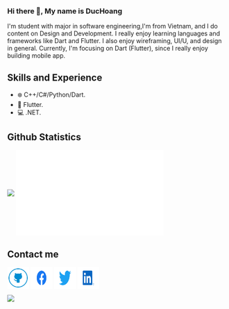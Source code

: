 ### Hi there 👋, My name is DucHoang
I'm student with major in software engineering,I'm from Vietnam, and I do content on Design and Development. I really enjoy learning languages and frameworks like Dart and Flutter. I also enjoy wireframing, UI/U, and design in general. Currently, I'm focusing on Dart (Flutter), since I really enjoy building mobile app.

## Skills and Experience
* ❄️ C++/C#/Python/Dart.
* 📱 Flutter.
* 💻 .NET.

## Github Statistics
<p align="left">
  <img align="center" width="475" src="https://github-readme-stats.vercel.app/api?username=PRID021&show_icons=true&count_private=true&theme=graywhite"></img>
  <img align="center" width="340" src="https://raw.githubusercontent.com/PRID021/my-stats/master/generated/languages.svg"></img>
</p>


## Contact me
[<img align="center" width="50" height ="50" src="https://raw.githubusercontent.com/PRID021/PRID021/354d78beda572416807c35b1244d17d1b14c4394/github.svg"></img>](https://github.com/PRID021) [<img align="center" width="50" height ="50" src="https://raw.githubusercontent.com/PRID021/PRID021/07ce36211daad6eaf5ddc328155778dba391fcc0/facebook.svg"></img>](https://www.facebook.com/JameBorn.N0) [<img align="center" width="50" height ="50" src="https://raw.githubusercontent.com/PRID021/PRID021/a298d2f68f770db8ff3b7c57b62c2d728db2974c/Twitter-Logo.wine.svg"></img>](https://twitter.com/DHoang_P) [<img align="center" width="50" height ="50" src="https://raw.githubusercontent.com/PRID021/PRID021/a298d2f68f770db8ff3b7c57b62c2d728db2974c/LinkedIn-Icon-Logo.wine.svg"></img>](https://www.linkedin.com/in/prid021)

![](https://komarev.com/ghpvc/?username=PRID021)
